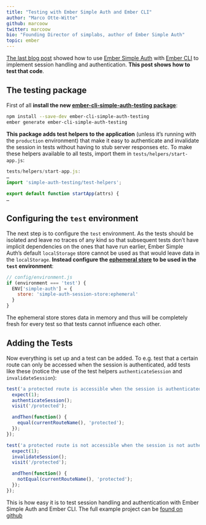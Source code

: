 ```yaml
---
title: "Testing with Ember Simple Auth and Ember CLI"
author: "Marco Otte-Witte"
github: marcoow
twitter: marcoow
bio: "Founding Director of simplabs, author of Ember Simple Auth"
topic: ember
---
```


[The last blog post](/blog/2014/06/30/using-ember-simple-auth-with-ember-cli "Using Ember Simple Auth with ember-cli") showed how to use [Ember Simple Auth](https://github.com/simplabs/ember-simple-auth) with [Ember CLI](https://github.com/ember-cli/ember-cli) to implement session handling and authentication. **This post shows how to test that code**.

<!--break-->

## The testing package

First of all **install the new [ember-cli-simple-auth-testing package](https://www.npmjs.com/package/ember-cli-simple-auth-testing)**:

```bash
npm install --save-dev ember-cli-simple-auth-testing
ember generate ember-cli-simple-auth-testing
```

**This package adds test helpers to the application** (unless it’s running with the `production` environment) that make it easy to authenticate and invalidate the session in tests without having to stub server responses etc. To make these helpers available to all tests, import them in `tests/helpers/start-app.js`:

```js
tests/helpers/start-app.js:
…
import 'simple-auth-testing/test-helpers';

export default function startApp(attrs) {
…
```

## Configuring the `test` environment

The next step is to configure the `test` environment. As the tests should be isolated and leave no traces of any kind so that subsequent tests don’t have implicit dependencies on the ones that have run earlier, Ember Simple Auth’s default `localStorage` store cannot be used as that would leave data in the `localStorage`. **Instead configure the [ephemeral store](http://ember-simple-auth.com/api/classes/EphemeralStore.html) to be used in the `test` environment**:

```js
// config/environment.js
if (environment === 'test') {
  ENV['simple-auth'] = {
    store: 'simple-auth-session-store:ephemeral'
  }
}
```

The ephemeral store stores data in memory and thus will be completely fresh for every test so that tests cannot influence each other.

## Adding the Tests

Now everything is set up and a test can be added. To e.g. test that a certain route can only be accessed when the session is authenticated, add tests like these (notice the use of the test helpers `authenticateSession` and `invalidateSession`):

```js
test('a protected route is accessible when the session is authenticated', function() {
  expect(1);
  authenticateSession();
  visit('/protected');

  andThen(function() {
    equal(currentRouteName(), 'protected');
  });
});

test('a protected route is not accessible when the session is not authenticated', function() {
  expect(1);
  invalidateSession();
  visit('/protected');

  andThen(function() {
    notEqual(currentRouteName(), 'protected');
  });
});
```

This is how easy it is to test session handling and authentication with Ember Simple Auth and Ember CLI. The full example project can be [found on github](https://github.com/simplabs/ember-simple-auth-example)
